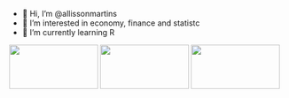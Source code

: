 - 👋 Hi, I’m @allissonmartins
- 👀 I’m interested in economy, finance and statistc
- 🌱 I’m currently learning R

<!---
allissonmartins/allissonmartins is a ✨ special ✨ repository because its `README.md` (this file) appears on your GitHub profile.
You can click the Preview link to take a look at your changes.
--->

<div>

<img align="center" height="80" width="160" src="https://cdn.jsdelivr.net/gh/devicons/devicon/icons/rstudio/rstudio-original.svg" />

<img align="center" height="80" width="160" src="https://cdn.jsdelivr.net/gh/devicons/devicon/icons/r/r-original.svg" />
          
<img align="center" height="80" width="160" src="https://cdn.jsdelivr.net/gh/devicons/devicon/icons/github/github-original.svg" />
          
